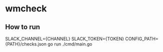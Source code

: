 # wmcheck

## How to run
SLACK_CHANNEL={CHANNEL} SLACK_TOKEN={TOKEN} CONFIG_PATH={PATH}/checks.json go run ./cmd/main.go
